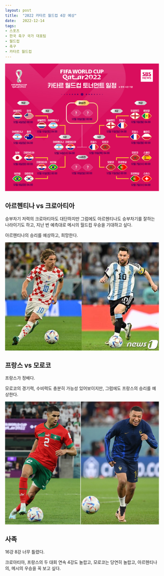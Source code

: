 ```yaml
---
layout: post
title:  "2022 카타르 월드컵 4강 예상"
date:   2022-12-14
tags:
- 스포츠
- 한국 축구 국가 대표팀
- 월드컵
- 축구
- 카타르 월드컵
---
```


![대진표](../img/2022/worldcup/worldcup_4.jpg)

## 아르헨티나 vs 크로아티아

승부차기 저력의 크로아티아도 대단하지만 그럼에도 아르헨티나도 승부차기를 잘하는 나라이기도 하고, 지난 번 예측대로 메시의 월드컵 우승을 기대하고 싶다.

아르헨티나의 승리를 예상하고, 희망한다.

![아르헨, 크로아티아](../img/2022/worldcup/worldcup4_argentina_croatia.jfif)

## 프랑스 vs 모로코

프랑스가 정배다.

모로코의 경기력, 수비력도 충분히 가능성 있어보이지만, 그럼에도 프랑스의 승리를 예상한다.

![프랑스, 모로코](../img/2022/worldcup/worldcup4_morocco_france.jpg)

## 사족

16강 8강 너무 틀렸다.

크로아티아, 프랑스의 두 대회 연속 4강도 놀랍고, 모로코는 당연히 놀랍고, 아르헨티나의, 메시의 우승을 꼭 보고 싶다.

